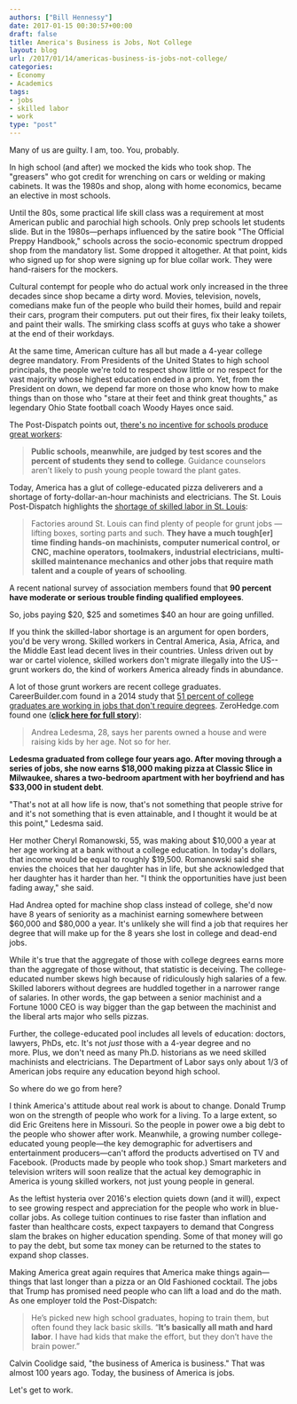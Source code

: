 ```yaml
---
authors: ["Bill Hennessy"]
date: 2017-01-15 00:30:57+00:00
draft: false
title: America's Business is Jobs, Not College
layout: blog
url: /2017/01/14/americas-business-is-jobs-not-college/
categories:
- Economy
- Academics
tags:
- jobs
- skilled labor
- work
type: "post"
---
```


Many of us are guilty. I am, too. You, probably.

In high school (and after) we mocked the kids who took shop. The "greasers" who got credit for wrenching on cars or welding or making cabinets. It was the 1980s and shop, along with home economics, became an elective in most schools.

Until the 80s, some practical life skill class was a requirement at most American public and parochial high schools. Only prep schools let students slide. But in the 1980s—perhaps influenced by the satire book "The Official Preppy Handbook," schools across the socio-economic spectrum dropped shop from the mandatory list. Some dropped it altogether. At that point, kids who signed up for shop were signing up for blue collar work. They were hand-raisers for the mockers.

Cultural contempt for people who do actual work only increased in the three decades since shop became a dirty word. Movies, television, novels, comedians make fun of the people who build their homes, build and repair their cars, program their computers. put out their fires, fix their leaky toilets, and paint their walls. The smirking class scoffs at guys who take a shower at the end of their workdays.

At the same time, American culture has all but made a 4-year college degree mandatory. From Presidents of the United States to high school principals, the people we're told to respect show little or no respect for the vast majority whose highest education ended in a prom. Yet, from the President on down, we depend far more on those who know how to make things than on those who "stare at their feet and think great thoughts," as legendary Ohio State football coach Woody Hayes once said.

The Post-Dispatch points out, [there's no incentive for schools produce great workers](https://www.stltoday.com/business/local/st-louis-area-factories-say-they-have-plenty-of-work/article_8a095652-4795-5244-a3e1-80da37d4bfa4.html):



> **Public schools, meanwhile, are judged by test scores and the percent of students they send to college**. Guidance counselors aren’t likely to push young people toward the plant gates.



Today, America has a glut of college-educated pizza deliverers and a shortage of forty-dollar-an-hour machinists and electricians. The St. Louis Post-Dispatch highlights the [shortage of skilled labor in St. Louis](https://www.stltoday.com/business/local/st-louis-area-factories-say-they-have-plenty-of-work/article_8a095652-4795-5244-a3e1-80da37d4bfa4.html):



> Factories around St. Louis can find plenty of people for grunt jobs — lifting boxes, sorting parts and such. **They have a much tough[er] time finding hands-on machinists, computer numerical control, or CNC, machine operators, toolmakers, industrial electricians, multi-skilled maintenance mechanics and other jobs that require math talent and a couple of years of schooling**.

A recent national survey of association members found that **90 percent have moderate or serious trouble finding qualified employees**.

So, jobs paying $20, $25 and sometimes $40 an hour are going unfilled.



If you think the skilled-labor shortage is an argument for open borders, you'd be very wrong. Skilled workers in Central America, Asia, Africa, and the Middle East lead decent lives in their countries. Unless driven out by war or cartel violence, skilled workers don't migrate illegally into the US--grunt workers do, the kind of workers America already finds in abundance.

A lot of those grunt workers are recent college graduates. CareerBuilder.com found in a 2014 study that [51 percent of college graduates are working in jobs that don't require degrees](https://www.careerbuilder.com/share/aboutus/pressreleasesdetail.aspx?sd=10/9/2014&siteid=cbpr&sc_cmp1=cb_pr846_&id=pr846&ed=10/9/2099). ZeroHedge.com found one ([**click here for full story**](https://www.zerohedge.com/news/2017-01-14/why-millennials-are-behind-they-earn-20-less-boomers-did-same-age)):



> Andrea Ledesma, 28, says her parents owned a house and were raising kids by her age. Not so for her.

**Ledesma graduated from college four years ago. After moving through a series of jobs, she now earns $18,000 making pizza at Classic Slice in Milwaukee, shares a two-bedroom apartment with her boyfriend and has $33,000 in student debt**.

"That's not at all how life is now, that's not something that people strive for and it's not something that is even attainable, and I thought it would be at this point," Ledesma said.

Her mother Cheryl Romanowski, 55, was making about $10,000 a year at her age working at a bank without a college education. In today's dollars, that income would be equal to roughly $19,500. Romanowski said she envies the choices that her daughter has in life, but she acknowledged that her daughter has it harder than her. "I think the opportunities have just been fading away," she said.



Had Andrea opted for machine shop class instead of college, she'd now have 8 years of seniority as a machinist earning somewhere between $60,000 and $80,000 a year. It's unlikely she will find a job that requires her degree that will make up for the 8 years she lost in college and dead-end jobs.

While it's true that the aggregate of those with college degrees earns more than the aggregate of those without, that statistic is deceiving. The college-educated number skews high because of ridiculously high salaries of a few. Skilled laborers without degrees are huddled together in a narrower range of salaries. In other words, the gap between a senior machinist and a Fortune 1000 CEO is way bigger than the gap between the machinist and the liberal arts major who sells pizzas.

Further, the college-educated pool includes all levels of education: doctors, lawyers, PhDs, etc. It's not _just_ those with a 4-year degree and no more. Plus, we don't need as many Ph.D. historians as we need skilled machinists and electricians. The Department of Labor says only about 1/3 of American jobs require any education beyond high school.

So where do we go from here?

I think America's attitude about real work is about to change. Donald Trump won on the strength of people who work for a living. To a large extent, so did Eric Greitens here in Missouri. So the people in power owe a big debt to the people who shower after work. Meanwhile, a growing number college-educated young people—the key demographic for advertisers and entertainment producers—can't afford the products advertised on TV and Facebook. (Products made by people who took shop.) Smart marketers and television writers will soon realize that the actual key demographic in America is young skilled workers, not just young people in general.

As the leftist hysteria over 2016's election quiets down (and it will), expect to see growing respect and appreciation for the people who work in blue-collar jobs. As college tuition continues to rise faster than inflation and faster than healthcare costs, expect taxpayers to demand that Congress slam the brakes on higher education spending. Some of that money will go to pay the debt, but some tax money can be returned to the states to expand shop classes.

Making America great again requires that America make things again—things that last longer than a pizza or an Old Fashioned cocktail. The jobs that Trump has promised need people who can lift a load and do the math. As one employer told the Post-Dispatch:



> He’s picked new high school graduates, hoping to train them, but often found they lack basic skills. “**It’s basically all math and hard labor**. I have had kids that make the effort, but they don’t have the brain power.”



Calvin Coolidge said, "the business of America is business." That was almost 100 years ago. Today, the business of America is jobs.

Let's get to work.
